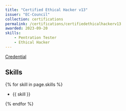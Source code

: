 ```yaml
---
title: "Certified Ethical Hacker v13"
issuer: "EC-Council"
collection: certifications
permalink: /certifications/certifiedethicalhackerv13
awarded: 2023-09-20
skills:
    - Pentration Tester
    - Ethical Hacker
---
```


[Credential](../files/CEH.png)

## Skills

{% for skill in page.skills %}

* {{ skill }}
  
{% endfor %}
